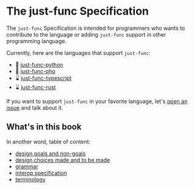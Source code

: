 # The just-func Specification

The `just-func` Specification is intended for programmers who wants to contribute to the language or adding `just-func` support in other programming language.

Currently, here are the languages that support `just-func`:

- 🚧 [just-func-python](https://github.com/justland/just-func-python)
- 🚧 [just-func-php](https://github.com/justland/just-func-php)
- ⌛️ [just-func-typescript](https://github.com/justland/just-func-typescript)
- ⌛️ [just-func-rust](https://github.com/justland/just-func-rust)

If you want to support `just-func` in your favorite language,
let's [open an issue](https://github.com/justland/just-func/issues) and talk about it.

## What's in this book

In another word, table of content:

- [design goals and non-goals](./design-goals.md)
- [design choices made and to be made](./design-choices.md)
- [grammar](./grammar.md)
- [interop specification](./interop-specification.md)
- [terminology](./terminology.md)
